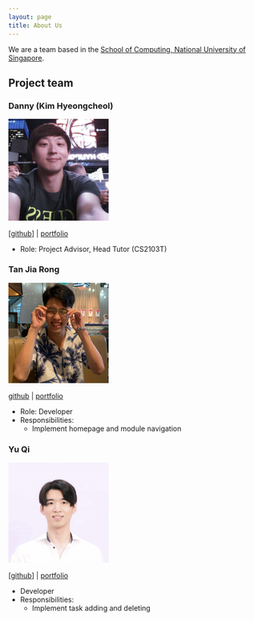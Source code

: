 ```yaml
---
layout: page
title: About Us
---
```


We are a team based in the [School of Computing, National University of Singapore](http://www.comp.nus.edu.sg).

## Project team

### Danny (Kim Hyeongcheol)

<img src="images/about-us/bluesky0911.png" width="200px">

[[github](https://github.com/bluesky0911)] | 
[portfolio](team/bluesky0911.md)

* Role: Project Advisor, Head Tutor (CS2103T)

### Tan Jia Rong

<img src="./images/about-us/tan-jia-rong.png" width="200px">

[github](https://github.com/Tan-Jia-Rong) |
[portfolio](team/tan-jia-rong.md)

* Role: Developer
* Responsibilities:
  * Implement homepage and module navigation
  
### Yu Qi

<img src="images/about-us/teoyuqi.png" width="200px">

[[github](http://github.com/teoyuqi)] | 
[portfolio](team/teoyuqi.md)
* Developer
* Responsibilities:
  * Implement task adding and deleting

